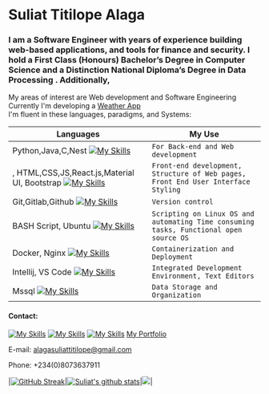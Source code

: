 # Suliat Titilope Alaga

### [](https://github.com/lope1999#im-an-enthusiastic-software-engineer-and-full-stack-web-developer)I am a Software Engineer with years of experience building web-based applications, and tools for finance and security. I hold a First Class (Honours) Bachelor’s Degree in Computer Science and a Distinction National Diploma’s Degree in Data Processing . Additionally,

My areas of interest are Web development and  Software Engineering   
Currently I'm developing a  [Weather App](https://suliat-weather-app.netlify.app/)  
I'm fluent in these languages, paradigms, and Systems:  

|                           Languages                                        |                                                      My Use                      |
|----------------------------------------------------------------------------|----------------------------------------------------------------------------------|
|Python,Java,C,Nest [![My Skills](https://skillicons.dev/icons?i=python,java,c,nest)](https://skillicons.dev) |`For Back-end and Web development`            |
|, HTML,CSS,JS,React.js,Material UI, Bootstrap [![My Skills](https://skillicons.dev/icons?i=html,css,js,react,mui,bootstrap)](https://skillicons.dev)                  |`Front-end development, Structure of Web pages, Front End User Interface Styling`    |
|Git,Gitlab,Github  [![My Skills](https://skillicons.dev/icons?i=git,gitlab,github)](https://skillicons.dev)|`Version control`|
|BASH Script, Ubuntu  [![My Skills](https://skillicons.dev/icons?i=bash,linux)](https://skillicons.dev)|`Scripting on Linux OS and automating Time consuming tasks, Functional open source OS`|
|Docker, Nginx  [![My Skills](https://skillicons.dev/icons?i=docker,nginx)](https://skillicons.dev)|`Containerization and Deployment`|
|Intellij, VS Code  [![My Skills](https://skillicons.dev/icons?i=idea,vscode)](https://skillicons.dev)|`Integrated Development Environment, Text Editors`|
|Mssql  [![My Skills](https://skillicons.dev/icons?i=mysql)](https://skillicons.dev)|`Data Storage and Organization`|

#### [](https://github.com/lope1999#contact-)Contact:  
 [![My Skills](https://skillicons.dev/icons?i=twitter)](https://twitter.com/AlagaSuliat)
 [![My Skills](https://skillicons.dev/icons?i=linkedin)](https://www.linkedin.com/in/suliat-alaga-57b023149/)
 [![My Skills](https://skillicons.dev/icons?i=instagram)](https://instagram.com/___lope?igshid=YmMyMTA2M2Y=)
 [My Portfolio ](https://suliat-portfolio.vercel.app)  

E-mail:  [alagasuliattitilope@gmail.com](mailto:adeyeriopeoluwa05@gmail.com)  

Phone: +234(0)8073637911

|[![GitHub Streak](https://streak-stats.demolab.com?user=lope1999&theme=monokai&mode=weekly)](https://git.io/streak-stats)|[![Suliat's  github stats](https://github-readme-stats.vercel.app/api?username=lope1999&theme=monokai)](https://github.com/lope1999/github-readme-stats)|<img src="https://github-readme-stats.vercel.app/api/top-langs/?username=lope1999&theme=monokai"/>|



